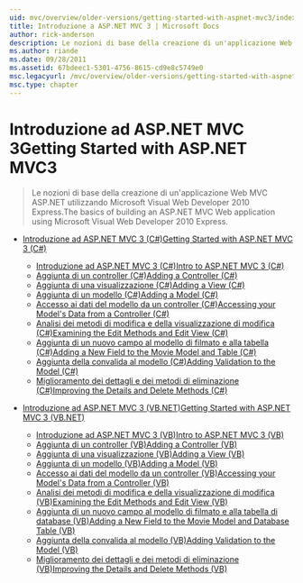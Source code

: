 ```yaml
---
uid: mvc/overview/older-versions/getting-started-with-aspnet-mvc3/index
title: Introduzione a ASP.NET MVC 3 | Microsoft Docs
author: rick-anderson
description: Le nozioni di base della creazione di un'applicazione Web MVC ASP.NET utilizzando Microsoft Visual Web Developer 2010 Express.
ms.author: riande
ms.date: 09/28/2011
ms.assetid: 67bdeec1-5301-4756-8615-cd9e8c5749e0
msc.legacyurl: /mvc/overview/older-versions/getting-started-with-aspnet-mvc3
msc.type: chapter
---
```

<a name="getting-started-with-aspnet-mvc3"></a><span data-ttu-id="d1279-103">Introduzione ad ASP.NET MVC 3</span><span class="sxs-lookup"><span data-stu-id="d1279-103">Getting Started with ASP.NET MVC3</span></span>
====================
> <span data-ttu-id="d1279-104">Le nozioni di base della creazione di un'applicazione Web MVC ASP.NET utilizzando Microsoft Visual Web Developer 2010 Express.</span><span class="sxs-lookup"><span data-stu-id="d1279-104">The basics of building an ASP.NET MVC Web application using Microsoft Visual Web Developer 2010 Express.</span></span>


- [<span data-ttu-id="d1279-105">Introduzione ad ASP.NET MVC 3 (C#)</span><span class="sxs-lookup"><span data-stu-id="d1279-105">Getting Started with ASP.NET MVC 3 (C#)</span></span>](cs/index.md)

    - [<span data-ttu-id="d1279-106">Introduzione ad ASP.NET MVC 3 (C#)</span><span class="sxs-lookup"><span data-stu-id="d1279-106">Intro to ASP.NET MVC 3 (C#)</span></span>](cs/intro-to-aspnet-mvc-3.md)
    - [<span data-ttu-id="d1279-107">Aggiunta di un controller (C#)</span><span class="sxs-lookup"><span data-stu-id="d1279-107">Adding a Controller (C#)</span></span>](cs/adding-a-controller.md)
    - [<span data-ttu-id="d1279-108">Aggiunta di una visualizzazione (C#)</span><span class="sxs-lookup"><span data-stu-id="d1279-108">Adding a View (C#)</span></span>](cs/adding-a-view.md)
    - [<span data-ttu-id="d1279-109">Aggiunta di un modello (C#)</span><span class="sxs-lookup"><span data-stu-id="d1279-109">Adding a Model (C#)</span></span>](cs/adding-a-model.md)
    - [<span data-ttu-id="d1279-110">Accesso ai dati del modello da un controller (C#)</span><span class="sxs-lookup"><span data-stu-id="d1279-110">Accessing your Model's Data from a Controller (C#)</span></span>](cs/accessing-your-models-data-from-a-controller.md)
    - [<span data-ttu-id="d1279-111">Analisi dei metodi di modifica e della visualizzazione di modifica (C#)</span><span class="sxs-lookup"><span data-stu-id="d1279-111">Examining the Edit Methods and Edit View (C#)</span></span>](cs/examining-the-edit-methods-and-edit-view.md)
    - [<span data-ttu-id="d1279-112">Aggiunta di un nuovo campo al modello di filmato e alla tabella (C#)</span><span class="sxs-lookup"><span data-stu-id="d1279-112">Adding a New Field to the Movie Model and Table (C#)</span></span>](cs/adding-a-new-field.md)
    - [<span data-ttu-id="d1279-113">Aggiunta della convalida al modello (C#)</span><span class="sxs-lookup"><span data-stu-id="d1279-113">Adding Validation to the Model (C#)</span></span>](cs/adding-validation-to-the-model.md)
    - [<span data-ttu-id="d1279-114">Miglioramento dei dettagli e dei metodi di eliminazione (C#)</span><span class="sxs-lookup"><span data-stu-id="d1279-114">Improving the Details and Delete Methods (C#)</span></span>](cs/improving-the-details-and-delete-methods.md)
- [<span data-ttu-id="d1279-115">Introduzione ad ASP.NET MVC 3 (VB.NET)</span><span class="sxs-lookup"><span data-stu-id="d1279-115">Getting Started with ASP.NET MVC 3 (VB.NET)</span></span>](vb/index.md)

    - [<span data-ttu-id="d1279-116">Introduzione ad ASP.NET MVC 3 (VB)</span><span class="sxs-lookup"><span data-stu-id="d1279-116">Intro to ASP.NET MVC 3 (VB)</span></span>](vb/intro-to-aspnet-mvc-3.md)
    - [<span data-ttu-id="d1279-117">Aggiunta di un controller (VB)</span><span class="sxs-lookup"><span data-stu-id="d1279-117">Adding a Controller (VB)</span></span>](vb/adding-a-controller.md)
    - [<span data-ttu-id="d1279-118">Aggiunta di una visualizzazione (VB)</span><span class="sxs-lookup"><span data-stu-id="d1279-118">Adding a View (VB)</span></span>](vb/adding-a-view.md)
    - [<span data-ttu-id="d1279-119">Aggiunta di un modello (VB)</span><span class="sxs-lookup"><span data-stu-id="d1279-119">Adding a Model (VB)</span></span>](vb/adding-a-model.md)
    - [<span data-ttu-id="d1279-120">Accesso ai dati del modello da un controller (VB)</span><span class="sxs-lookup"><span data-stu-id="d1279-120">Accessing your Model's Data from a Controller (VB)</span></span>](vb/accessing-your-models-data-from-a-controller.md)
    - [<span data-ttu-id="d1279-121">Analisi dei metodi di modifica e della visualizzazione di modifica (VB)</span><span class="sxs-lookup"><span data-stu-id="d1279-121">Examining the Edit Methods and Edit View (VB)</span></span>](vb/examining-the-edit-methods-and-edit-view.md)
    - [<span data-ttu-id="d1279-122">Aggiunta di un nuovo campo al modello di filmato e alla tabella di database (VB)</span><span class="sxs-lookup"><span data-stu-id="d1279-122">Adding a New Field to the Movie Model and Database Table (VB)</span></span>](vb/adding-a-new-field.md)
    - [<span data-ttu-id="d1279-123">Aggiunta della convalida al modello (VB)</span><span class="sxs-lookup"><span data-stu-id="d1279-123">Adding Validation to the Model (VB)</span></span>](vb/adding-validation-to-the-model.md)
    - [<span data-ttu-id="d1279-124">Miglioramento dei dettagli e dei metodi di eliminazione (VB)</span><span class="sxs-lookup"><span data-stu-id="d1279-124">Improving the Details and Delete Methods (VB)</span></span>](vb/improving-the-details-and-delete-methods.md)
